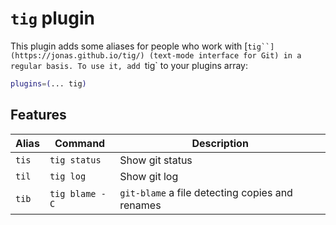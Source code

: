 # `tig` plugin

This plugin adds some aliases for people who work with
[`tig``](https://jonas.github.io/tig/) (text-mode interface for Git) in a regular
basis. To use it, add `tig` to your plugins array:

```zsh
plugins=(... tig)
```

## Features

| Alias | Command        | Description                                     |
| ----- | -------------- | ----------------------------------------------- |
| `tis` | `tig status`   | Show git status                                 |
| `til` | `tig log`      | Show git log                                    |
| `tib` | `tig blame -C` | `git-blame` a file detecting copies and renames |
